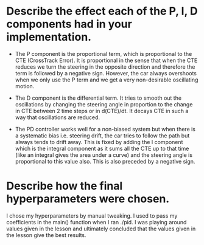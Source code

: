 # Describe the effect each of the P, I, D components had in your implementation.

* The P component is the proportional term, which is proportional to the CTE (CrossTrack Error). It is proportional in the sense that when the CTE reduces we turn the steering in the opposite direction and therefore the term is followed by a negative sign. However, the car always overshoots when we only use the P term and we get a very non-desirable oscillating motion.

* The D component is the differential term. It tries to smooth out the oscillations by changing the steering angle in proportion to the change in CTE between 2 time steps or in d(CTE)/dt. It decays CTE in such a way that oscillations are reduced.

* The PD controller works well for a non-biased system but when there is a systematic bias i.e. steering drift, the car tries to follow the path but always tends to drift away. This is fixed by adding the I component which is the integral component as it sums all the CTE up to that time (like an integral gives the area under a curve) and the steering angle is proportional to this value also. This is also preceded by a negative sign.

# Describe how the final hyperparameters were chosen.

I chose my hyperparameters by manual tweaking. I used to pass my coefficients in the main() function when I ran ./pid. I was playing around values given in the lesson and ultimately concluded that the values given in the lesson give the best results.